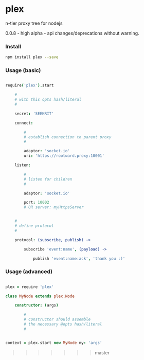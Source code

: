 plex
====

n-tier proxy tree for nodejs<br />

0.0.8 - high alpha - api changes/deprecations without warning. <br />


### Install

```bash
npm install plex --save
```


### Usage (basic)

```coffee

require('plex').start

    #
    # with this opts hash/literal
    #

    secret: 'SEEKRIT'

    connect:

        #
        # establish connection to parent proxy
        #

        adaptor: 'socket.io'
        uri: 'https://rootward.proxy:10001'

    listen:

        #
        # listen for children
        #

        adaptor: 'socket.io'

        port: 10002  
        # OR server: myHttpsServer


    #
    # define protocol
    #

    protocol: (subscribe, publish) -> 

        subscribe 'event:name', (payload) -> 

            publish 'event:name:ack', 'thank you :)'


```


### Usage (advanced)

```coffee

plex = require 'plex'

class MyNode extends plex.Node

    constructor: (args)

        #
        # constructor should assemble
        # the necessary @opts hash/literal
        #


context = plex.start new MyNode my: 'args'


```

>>>>>>> master
